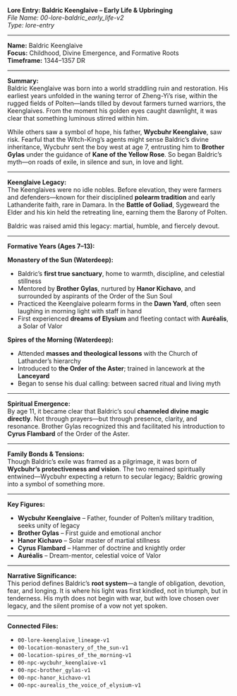 **Lore Entry: Baldric Keenglaive – Early Life & Upbringing**  
*File Name: 00-lore-baldric_early_life-v2*  
*Type: lore-entry*

---

**Name:** Baldric Keenglaive  
**Focus:** Childhood, Divine Emergence, and Formative Roots  
**Timeframe:** 1344–1357 DR

---

**Summary:**  
Baldric Keenglaive was born into a world straddling ruin and restoration. His earliest years unfolded in the waning terror of Zheng-Yi’s rise, within the rugged fields of Polten—lands tilled by devout farmers turned warriors, the Keenglaives. From the moment his golden eyes caught dawnlight, it was clear that something luminous stirred within him.

While others saw a symbol of hope, his father, **Wycbuhr Keenglaive**, saw risk. Fearful that the Witch-King’s agents might sense Baldric’s divine inheritance, Wycbuhr sent the boy west at age 7, entrusting him to **Brother Gylas** under the guidance of **Kane of the Yellow Rose**. So began Baldric’s myth—on roads of exile, in silence and sun, in love and light.

---

**Keenglaive Legacy:**  
The Keenglaives were no idle nobles. Before elevation, they were farmers and defenders—known for their disciplined **polearm tradition** and early Lathanderite faith, rare in Damara. In the **Battle of Goliad**, Sygeweard the Elder and his kin held the retreating line, earning them the Barony of Polten.

Baldric was raised amid this legacy: martial, humble, and fiercely devout.

---

**Formative Years (Ages 7–13):**

**Monastery of the Sun (Waterdeep):**  
- Baldric’s **first true sanctuary**, home to warmth, discipline, and celestial stillness  
- Mentored by **Brother Gylas**, nurtured by **Hanor Kichavo**, and surrounded by aspirants of the Order of the Sun Soul  
- Practiced the Keenglaive polearm forms in the **Dawn Yard**, often seen laughing in morning light with staff in hand  
- First experienced **dreams of Elysium** and fleeting contact with **Auréalis**, a Solar of Valor

**Spires of the Morning (Waterdeep):**  
- Attended **masses and theological lessons** with the Church of Lathander’s hierarchy  
- Introduced to **the Order of the Aster**; trained in lancework at the **Lanceyard**  
- Began to sense his dual calling: between sacred ritual and living myth

---

**Spiritual Emergence:**  
By age 11, it became clear that Baldric’s soul **channeled divine magic directly**. Not through prayers—but through presence, clarity, and resonance. Brother Gylas recognized this and facilitated his introduction to **Cyrus Flambard** of the Order of the Aster.

---

**Family Bonds & Tensions:**  
Though Baldric’s exile was framed as a pilgrimage, it was born of **Wycbuhr’s protectiveness and vision**. The two remained spiritually entwined—Wycbuhr expecting a return to secular legacy; Baldric growing into a symbol of something more.

---

**Key Figures:**  
- **Wycbuhr Keenglaive** – Father, founder of Polten’s military tradition, seeks unity of legacy  
- **Brother Gylas** – First guide and emotional anchor  
- **Hanor Kichavo** – Solar master of martial stillness  
- **Cyrus Flambard** – Hammer of doctrine and knightly order  
- **Auréalis** – Dream-mentor, celestial voice of Valor

---

**Narrative Significance:**  
This period defines Baldric’s **root system**—a tangle of obligation, devotion, fear, and longing. It is where his light was first kindled, not in triumph, but in tenderness. His myth does not begin with war, but with love chosen over legacy, and the silent promise of a vow not yet spoken.

---

**Connected Files:**  
- `00-lore-keenglaive_lineage-v1`  
- `00-location-monastery_of_the_sun-v1`  
- `00-location-spires_of_the_morning-v1`  
- `00-npc-wycbuhr_keenglaive-v1`  
- `00-npc-brother_gylas-v1`  
- `00-npc-hanor_kichavo-v1`  
- `00-npc-aurealis_the_voice_of_elysium-v1`